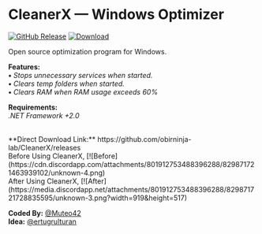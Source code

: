 # CleanerX — Windows Optimizer

[![GitHub Release](https://img.shields.io/github/release/obirninja-lab/CleanerX.svg)](https://github.com/obirninja-lab/CleanerX/releases/latest) [![Download](https://img.shields.io/github/downloads/obirninja-lab/CleanerX/total.svg)](https://github.com/obirninja-lab/CleanerX/releases/latest)

Open source optimization program for Windows.

**Features:**<br />
**•** *Stops unnecessary services when started.*<br />
**•** *Clears temp folders when started.*<br />
**•** *Clears RAM when RAM usage exceeds 60%*<br />

**Requirements:**<br />
*.NET Framework +2.0*

<br />
**Direct Download Link:** https://github.com/obirninja-lab/CleanerX/releases
<br />
Before Using CleanerX,
[![Before](https://cdn.discordapp.com/attachments/801912753488396288/829871721463939102/unknown-4.png)
<br />
After Using CleanerX,
[![After](https://media.discordapp.net/attachments/801912753488396288/829871721728835595/unknown-3.png?width=919&height=517)
<br />

**Coded By:** [@Muteo42](https://github.com/Muteo42)<br />
**Idea:** [@ertugrulturan](https://github.com/ertugrulturan)
